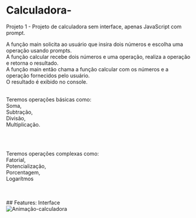 # Calculadora-
Projeto 1 - Projeto de calculadora sem interface, apenas JavaScript com prompt.


A função main solicita ao usuário que insira dois números e escolha uma operação usando prompts.<br>
A função calcular recebe dois números e uma operação, realiza a operação e retorna o resultado.<br>
A função main então chama a função calcular com os números e a operação fornecidos pelo usuário.<br>
O resultado é exibido no console.

<br>
Teremos operações básicas como:<br>
Soma,<br>
Subtração,<br>
Divisão,<br>
Multiplicação.<br>

<br><br>

Teremos operações complexas como:<br>
Fatorial,<br>
Potencialização,<br>
Porcentagem,<br>
Logarítmos<br>


<br><br>## Features: Interface
<br>
![Animação-calculadora](https://github.com/Vem-Ser-Tech/Calculadora-/assets/83955839/454fdcdc-6a8c-4197-942e-88b9aeeb6d42)
